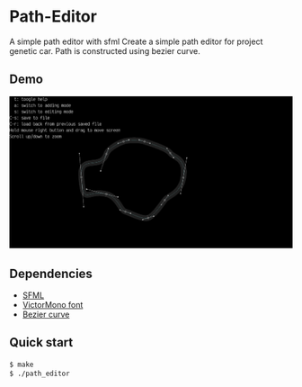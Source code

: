 # Path-Editor
A simple path editor with sfml
Create a simple path editor for project genetic car.
Path is constructed using bezier curve.

## Demo
![Demo image](image.png)

## Dependencies
- [SFML](https://www.sfml-dev.org/)
- [VictorMono font](https://rubjo.github.io/victor-mono/)
- [Bezier curve](https://en.wikipedia.org/wiki/B%C3%A9zier_curve)

## Quick start
```console
$ make
$ ./path_editor
```
